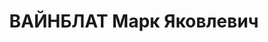 ---
title: ВАЙНБЛАТ Марк Яковлевич
description: В 1934-1937 годах – начальник строительства Бобриковской ГРЭС, одновременно
  директор Сталиногорской электростанции,
---